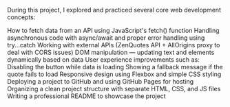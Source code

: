 During this project, I explored and practiced several core web development concepts:

How to fetch data from an API using JavaScript's fetch() function
Handling asynchronous code with async/await and proper error handling using try...catch
Working with external APIs (ZenQuotes API + AllOrigins proxy to deal with CORS issues)
DOM manipulation — updating text and elements dynamically based on data
User experience improvements such as:
Disabling the button while data is loading
Showing a fallback message if the quote fails to load
Responsive design using Flexbox and simple CSS styling
Deploying a project to GitHub and using GitHub Pages for hosting
Organizing a clean project structure with separate HTML, CSS, and JS files
Writing a professional README to showcase the project
